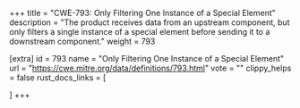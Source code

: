 +++
title = "CWE-793: Only Filtering One Instance of a Special Element"
description	= "The product receives data from an upstream component, but only filters a single instance of a special element before sending it to a downstream component."
weight = 793

[extra]
id = 793
name = "Only Filtering One Instance of a Special Element"
url = "https://cwe.mitre.org/data/definitions/793.html"
vote = ""
clippy_helps = false
rust_docs_links = [
	
]
+++


